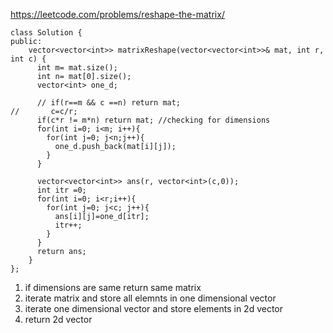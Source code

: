 https://leetcode.com/problems/reshape-the-matrix/

```
class Solution {
public:
    vector<vector<int>> matrixReshape(vector<vector<int>>& mat, int r, int c) {
      int m= mat.size(); 
      int n= mat[0].size();
      vector<int> one_d;
      
      // if(r==m && c ==n) return mat;
//       c=c/r;
      if(c*r != m*n) return mat; //checking for dimensions 
      for(int i=0; i<m; i++){
        for(int j=0; j<n;j++){
          one_d.push_back(mat[i][j]);
        }
      }

      vector<vector<int>> ans(r, vector<int>(c,0));
      int itr =0;
      for(int i=0; i<r;i++){
        for(int j=0; j<c; j++){
          ans[i][j]=one_d[itr];
          itr++;
        }
      }
      return ans;
    }
};

```
1. if dimensions are same return same matrix
2. iterate matrix and store all elemnts in one dimensional vector
3. iterate one dimensional vector and store elements in 2d vector
4. return 2d vector
